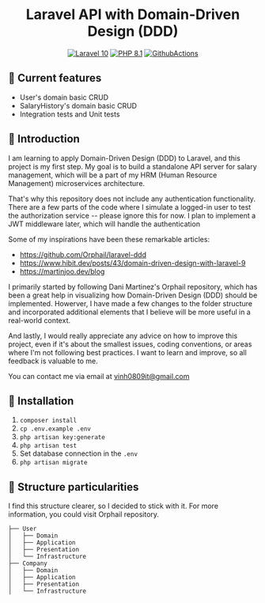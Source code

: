 <h1 align="center">
  Laravel API with Domain-Driven Design (DDD)
</h1>

<p align="center">
    <a href="https://laravel.com/"><img src="https://img.shields.io/badge/Laravel-10-FF2D20.svg?style=flat&logo=laravel" alt="Laravel 10"/></a>
    <a href="https://www.php.net/"><img src="https://img.shields.io/badge/PHP-8.1-777BB4.svg?style=flat&logo=php" alt="PHP 8.1"/></a>
    <a href="https://github.com/orphail/laravel-ddd/actions"><img src="https://github.com/orphail/laravel-ddd/actions/workflows/laravel-tests.yml/badge.svg" alt="GithubActions"/></a>
</p>

## 🚀 Current features
- User's domain basic CRUD
- SalaryHistory's domain basic CRUD
- Integration tests and Unit tests

## 📘 Introduction
I am learning to apply Domain-Driven Design (DDD) to Laravel, and this project is my first step. My goal is to build a standalone API server for salary management, which will be a part of my HRM (Human Resource Management) microservices architecture.

That's why this repository does not include any authentication functionality. There are a few parts of the code where I simulate a logged-in user to test the authorization service -- please ignore this for now. I plan to implement a JWT middleware later, which will handle the authentication

Some of my inspirations have been these remarkable articles:
- https://github.com/Orphail/laravel-ddd
- https://www.hibit.dev/posts/43/domain-driven-design-with-laravel-9
- https://martinjoo.dev/blog

I primarily started by following Dani Martinez's Orphail repository, which has been a great help in visualizing how Domain-Driven Design (DDD) should be implemented.
Howerver, I have made a few changes to the folder structure and incorporated additional elements that I believe will be more useful in a real-world context.

And lastly, I would really appreciate any advice on how to improve this project, even if it's about the smallest issues, coding conventions, or areas where I'm not following best practices. I want to learn and improve, so all feedback is valuable to me.

You can contact me via email at vinh0809it@gmail.com

## 📗 Installation
1. ```composer install```
2. ```cp .env.example .env```
3. ```php artisan key:generate```
5. ```php artisan test```
6. Set database connection in the ```.env```
7. ```php artisan migrate```

## 📁 Structure particularities

I find this structure clearer, so I decided to stick with it.
For more information, you could visit Orphail repository.

```
├── User
│   ├── Domain
│   ├── Application
│   ├── Presentation
│   └── Infrastructure
├── Company
│   ├── Domain
│   ├── Application
│   ├── Presentation
│   └── Infrastructure
```

